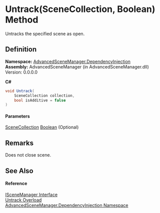 # Untrack(SceneCollection, Boolean) Method

Untracks the specified scene as open.

## Definition

**Namespace:** [AdvancedSceneManager.DependencyInjection](N_AdvancedSceneManager_DependencyInjection.md)\
**Assembly:** AdvancedSceneManager (in AdvancedSceneManager.dll) Version: 0.0.0.0

**C#**

```c#
void Untrack(
	SceneCollection collection,
	bool isAdditive = false
)
```

#### Parameters

&#x20; [SceneCollection](T_AdvancedSceneManager_Models_SceneCollection.md)   [Boolean](https://learn.microsoft.com/dotnet/api/system.boolean)  (Optional)&#x20;

## Remarks

Does not close scene.

## See Also

#### Reference

[ISceneManager Interface](T_AdvancedSceneManager_DependencyInjection_ISceneManager.md)\
[Untrack Overload](Overload_AdvancedSceneManager_DependencyInjection_ISceneManager_Untrack.md)\
[AdvancedSceneManager.DependencyInjection Namespace](N_AdvancedSceneManager_DependencyInjection.md)
